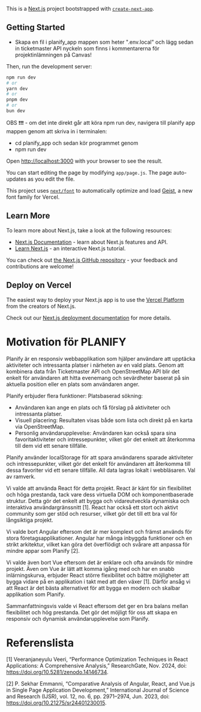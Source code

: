 This is a [Next.js](https://nextjs.org) project bootstrapped with [`create-next-app`](https://github.com/vercel/next.js/tree/canary/packages/create-next-app).

## Getting Started

- Skapa en fil i planify_app mappen som heter ".env.local" och lägg sedan in ticketmaster API nyckeln som finns i kommentarerna för projektinlämningen på Canvas! 

Then, run the development server:

```bash
npm run dev
# or
yarn dev
# or
pnpm dev
# or
bun dev
```
OBS ❗❗❗ - om det inte direkt går att köra npm run dev, navigera till planify app mappen genom att skriva in i terminalen: 
- cd planify_app 
och sedan kör programmet genom 
- npm run dev

Open [http://localhost:3000](http://localhost:3000) with your browser to see the result.

You can start editing the page by modifying `app/page.js`. The page auto-updates as you edit the file.

This project uses [`next/font`](https://nextjs.org/docs/app/building-your-application/optimizing/fonts) to automatically optimize and load [Geist](https://vercel.com/font), a new font family for Vercel.

## Learn More

To learn more about Next.js, take a look at the following resources:

- [Next.js Documentation](https://nextjs.org/docs) - learn about Next.js features and API.
- [Learn Next.js](https://nextjs.org/learn) - an interactive Next.js tutorial.

You can check out [the Next.js GitHub repository](https://github.com/vercel/next.js) - your feedback and contributions are welcome!

## Deploy on Vercel

The easiest way to deploy your Next.js app is to use the [Vercel Platform](https://vercel.com/new?utm_medium=default-template&filter=next.js&utm_source=create-next-app&utm_campaign=create-next-app-readme) from the creators of Next.js.

Check out our [Next.js deployment documentation](https://nextjs.org/docs/app/building-your-application/deploying) for more details.

# Motivation för PLANIFY

Planify är en responsiv webbapplikation som hjälper användare att upptäcka aktiviteter och intressanta platser i närheten av en vald plats. Genom att kombinera data från Ticketmaster API och OpenStreetMap API blir det enkelt för användaren att hitta evenemang och sevärdheter baserat på sin aktuella position eller en plats som användaren anger.

Planify erbjuder flera funktioner:
Platsbaserad sökning: 
- Användaren kan ange en plats och få förslag på aktiviteter och intressanta platser.
- Visuell placering: Resultaten visas både som lista och direkt på en karta via OpenStreetMap.
- Personlig användarupplevelse: Användaren kan också spara sina favoritaktiviteter och intressepunkter, vilket gör det enkelt att återkomma till dem vid ett senare tillfälle.

Planify använder localStorage för att spara användarens sparade aktiviteter och intressepunkter, vilket gör det enkelt för användaren att återkomma till dessa favoriter vid ett senare tillfälle. All data lagras lokalt i webbläsaren.
Val av ramverk.

Vi valde att använda React för detta projekt. React är känt för sin flexibilitet och höga prestanda, tack vare dess virtuella DOM och komponentbaserade struktur. Detta gör det enkelt att bygga och vidareutveckla dynamiska och interaktiva användargränssnitt [1]. React har också ett stort och aktivt community som ger stöd och resurser, vilket gör det till ett bra val för långsiktiga projekt.

Vi valde bort Angular eftersom det är mer komplext och främst används för stora företagsapplikationer. Angular har många inbyggda funktioner och en strikt arkitektur, vilket kan göra det överflödigt och svårare att anpassa för mindre appar som Planify [2].

Vi valde även bort Vue eftersom det är enklare och ofta används för mindre projekt. Även om Vue är lätt att komma igång med och har en snabb inlärningskurva, erbjuder React större flexibilitet och bättre möjligheter att bygga vidare på en applikation i takt med att den växer [1]. Därför ansåg vi att React är det bästa alternativet för att bygga en modern och skalbar applikation som Planify.

Sammanfattningsvis valde vi React eftersom det ger en bra balans mellan flexibilitet och hög prestanda. Det gör det möjligt för oss att skapa en responsiv och dynamisk användarupplevelse som Planify.


# Referenslista 

[1] Veeranjaneyulu Veeri, “Performance Optimization Techniques in React Applications: A Comprehensive Analysis,” ResearchGate, Nov. 2024, doi: https://doi.org/10.5281/zenodo.14146734. 

[2] P. Sekhar Emmanni, “Comparative Analysis of Angular, React, and Vue.js in Single Page Application Development,” International Journal of Science and Research (IJSR), vol. 12, no. 6, pp. 2971–2974, Jun. 2023, doi: https://doi.org/10.21275/sr24401230015. 



